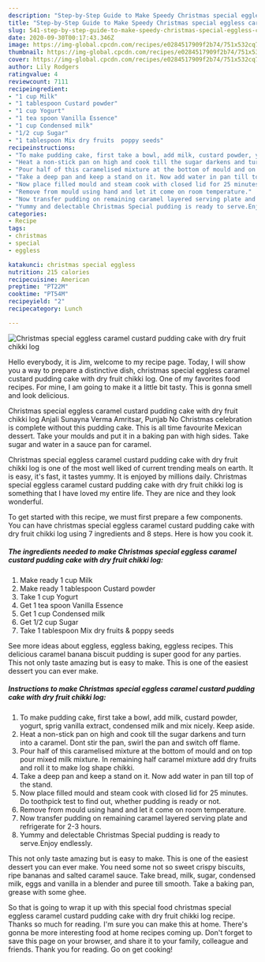 ```yaml
---
description: "Step-by-Step Guide to Make Speedy Christmas special eggless caramel custard pudding cake with dry fruit chikki log"
title: "Step-by-Step Guide to Make Speedy Christmas special eggless caramel custard pudding cake with dry fruit chikki log"
slug: 541-step-by-step-guide-to-make-speedy-christmas-special-eggless-caramel-custard-pudding-cake-with-dry-fruit-chikki-log
date: 2020-09-30T00:17:43.346Z
image: https://img-global.cpcdn.com/recipes/e0284517909f2b74/751x532cq70/christmas-special-eggless-caramel-custard-pudding-cake-with-dry-fruit-chikki-log-recipe-main-photo.jpg
thumbnail: https://img-global.cpcdn.com/recipes/e0284517909f2b74/751x532cq70/christmas-special-eggless-caramel-custard-pudding-cake-with-dry-fruit-chikki-log-recipe-main-photo.jpg
cover: https://img-global.cpcdn.com/recipes/e0284517909f2b74/751x532cq70/christmas-special-eggless-caramel-custard-pudding-cake-with-dry-fruit-chikki-log-recipe-main-photo.jpg
author: Lily Rodgers
ratingvalue: 4
reviewcount: 7111
recipeingredient:
- "1 cup Milk"
- "1 tablespoon Custard powder"
- "1 cup Yogurt"
- "1 tea spoon Vanilla Essence"
- "1 cup Condensed milk"
- "1/2 cup Sugar"
- "1 tablespoon Mix dry fruits  poppy seeds"
recipeinstructions:
- "To make pudding cake, first take a bowl, add milk, custard powder, yogurt, sprig vanilla extract, condensed milk and mix nicely. Keep aside."
- "Heat a non-stick pan on high and cook till the sugar darkens and turn into a caramel. Dont stir the pan, swirl the pan and switch off flame."
- "Pour half of this caramelised mixture at the bottom of mould and on top pour mixed milk mixture. In remaining half caramel mixture add dry fruits and roll it to make log shape chikki."
- "Take a deep pan and keep a stand on it. Now add water in pan till top of the stand."
- "Now place filled mould and steam cook with closed lid for 25 minutes. Do toothpick test to find out, whether pudding is ready or not."
- "Remove from mould using hand and let it come on room temperature."
- "Now transfer pudding on remaining caramel layered serving plate and refrigerate for 2-3 hours."
- "Yummy and delectable Christmas Special pudding is ready to serve.Enjoy endlessly."
categories:
- Recipe
tags:
- christmas
- special
- eggless

katakunci: christmas special eggless 
nutrition: 215 calories
recipecuisine: American
preptime: "PT22M"
cooktime: "PT54M"
recipeyield: "2"
recipecategory: Lunch

---
```



![Christmas special eggless caramel custard pudding cake with dry fruit chikki log](https://img-global.cpcdn.com/recipes/e0284517909f2b74/751x532cq70/christmas-special-eggless-caramel-custard-pudding-cake-with-dry-fruit-chikki-log-recipe-main-photo.jpg)

Hello everybody, it is Jim, welcome to my recipe page. Today, I will show you a way to prepare a distinctive dish, christmas special eggless caramel custard pudding cake with dry fruit chikki log. One of my favorites food recipes. For mine, I am going to make it a little bit tasty. This is gonna smell and look delicious.

Christmas special eggless caramel custard pudding cake with dry fruit chikki log Anjali Sunayna Verma Amritsar, Punjab No Christmas celebration is complete without this pudding cake. This is all time favourite Mexican dessert. Take your moulds and put it in a baking pan with high sides. Take sugar and water in a sauce pan for caramel.

Christmas special eggless caramel custard pudding cake with dry fruit chikki log is one of the most well liked of current trending meals on earth. It is easy, it's fast, it tastes yummy. It is enjoyed by millions daily. Christmas special eggless caramel custard pudding cake with dry fruit chikki log is something that I have loved my entire life. They are nice and they look wonderful.


To get started with this recipe, we must first prepare a few components. You can have christmas special eggless caramel custard pudding cake with dry fruit chikki log using 7 ingredients and 8 steps. Here is how you cook it.

<!--inarticleads1-->

##### The ingredients needed to make Christmas special eggless caramel custard pudding cake with dry fruit chikki log:

1. Make ready 1 cup Milk
1. Make ready 1 tablespoon Custard powder
1. Take 1 cup Yogurt
1. Get 1 tea spoon Vanilla Essence
1. Get 1 cup Condensed milk
1. Get 1/2 cup Sugar
1. Take 1 tablespoon Mix dry fruits &amp; poppy seeds


See more ideas about eggless, eggless baking, eggless recipes. This delicious caramel banana biscuit pudding is super good for any parties. This not only taste amazing but is easy to make. This is one of the easiest dessert you can ever make. 

<!--inarticleads2-->

##### Instructions to make Christmas special eggless caramel custard pudding cake with dry fruit chikki log:

1. To make pudding cake, first take a bowl, add milk, custard powder, yogurt, sprig vanilla extract, condensed milk and mix nicely. Keep aside.
1. Heat a non-stick pan on high and cook till the sugar darkens and turn into a caramel. Dont stir the pan, swirl the pan and switch off flame.
1. Pour half of this caramelised mixture at the bottom of mould and on top pour mixed milk mixture. In remaining half caramel mixture add dry fruits and roll it to make log shape chikki.
1. Take a deep pan and keep a stand on it. Now add water in pan till top of the stand.
1. Now place filled mould and steam cook with closed lid for 25 minutes. Do toothpick test to find out, whether pudding is ready or not.
1. Remove from mould using hand and let it come on room temperature.
1. Now transfer pudding on remaining caramel layered serving plate and refrigerate for 2-3 hours.
1. Yummy and delectable Christmas Special pudding is ready to serve.Enjoy endlessly.


This not only taste amazing but is easy to make. This is one of the easiest dessert you can ever make. You need some not so sweet crispy biscuits, ripe bananas and salted caramel sauce. Take bread, milk, sugar, condensed milk, eggs and vanilla in a blender and puree till smooth. Take a baking pan, grease with some ghee. 

So that is going to wrap it up with this special food christmas special eggless caramel custard pudding cake with dry fruit chikki log recipe. Thanks so much for reading. I'm sure you can make this at home. There's gonna be more interesting food at home recipes coming up. Don't forget to save this page on your browser, and share it to your family, colleague and friends. Thank you for reading. Go on get cooking!
